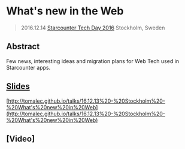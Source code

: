 # What's new in the Web

> 2016.12.14 [Starcounter Tech Day 2016](http://starcounter.com/resources-activities-articles-and-knowledge/starcounter-activity/)
> Stockholm, Sweden

## Abstract

Few news, interesting ideas and migration plans for Web Tech used in Starcounter apps.

## [Slides](http://tomalec.github.io/talks/16.12.13%20-%20Stockholm%20-%20What's%20new%20in%20Web)

[http://tomalec.github.io/talks/16.12.13%20-%20Stockholm%20-%20What's%20new%20in%20Web](http://tomalec.github.io/talks/16.12.13%20-%20Stockholm%20-%20What's%20new%20in%20Web)

## [Video]
